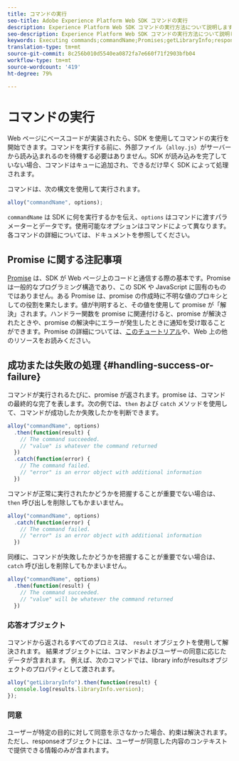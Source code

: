 ```yaml
---
title: コマンドの実行
seo-title: Adobe Experience Platform Web SDK コマンドの実行
description: Experience Platform Web SDK コマンドの実行方法について説明します
seo-description: Experience Platform Web SDK コマンドの実行方法について説明します
keywords: Executing commands;commandName;Promises;getLibraryInfo;response objects;consent;
translation-type: tm+mt
source-git-commit: 8c256b010d5540ea0872fa7e660f71f2903bfb04
workflow-type: tm+mt
source-wordcount: '419'
ht-degree: 79%

---
```



# コマンドの実行

Web ページにベースコードが実装されたら、SDK を使用してコマンドの実行を開始できます。コマンドを実行する前に、外部ファイル（`alloy.js`）がサーバーから読み込まれるのを待機する必要はありません。SDK が読み込みを完了していない場合、コマンドはキューに追加され、できるだけ早く SDK によって処理されます。

コマンドは、次の構文を使用して実行されます。

```javascript
alloy("commandName", options);
```

`commandName` は SDK に何を実行するかを伝え、`options` はコマンドに渡すパラメーターとデータです。使用可能なオプションはコマンドによって異なります。各コマンドの詳細については、ドキュメントを参照してください。

## Promise に関する注記事項

[Promise](https://developer.mozilla.org/ja-JP/docs/Web/JavaScript/Reference/Global_Objects/Promise) は、SDK が Web ページ上のコードと通信する際の基本です。Promise は一般的なプログラミング構造であり、この SDK や JavaScript に固有のものではありません。ある Promise は、promise の作成時に不明な値のプロキシとしての役割を果たします。値が判明すると、その値を使用して promise が「解決」されます。ハンドラー関数を promise に関連付けると、promise が解決されたときや、promise の解決中にエラーが発生したときに通知を受け取ることができます。Promise の詳細については、[このチュートリアル](https://javascript.info/promise-basics)や、Web 上の他のリソースをお読みください。

## 成功または失敗の処理 {#handling-success-or-failure}

コマンドが実行されるたびに、promise が返されます。promise は、コマンドの最終的な完了を表します。次の例では、`then` および `catch` メソッドを使用して、コマンドが成功したか失敗したかを判断できます。

```javascript
alloy("commandName", options)
  .then(function(result) {
    // The command succeeded.
    // "value" is whatever the command returned
  })
  .catch(function(error) {
    // The command failed.
    // "error" is an error object with additional information
  })
```

コマンドが正常に実行されたかどうかを把握することが重要でない場合は、`then` 呼び出しを削除してもかまいません。

```javascript
alloy("commandName", options)
  .catch(function(error) {
    // The command failed.
    // "error" is an error object with additional information
  })
```

同様に、コマンドが失敗したかどうかを把握することが重要でない場合は、`catch` 呼び出しを削除してもかまいません。

```javascript
alloy("commandName", options)
  .then(function(result) {
    // The command succeeded.
    // "value" will be whatever the command returned
  })
```

### 応答オブジェクト

コマンドから返されるすべてのプロミスは、 `result` オブジェクトを使用して解決されます。 結果オブジェクトには、コマンドおよびユーザーの同意に応じたデータが含まれます。 例えば、次のコマンドでは、library infoがresultsオブジェクトのプロパティとして渡されます。

```js
alloy("getLibraryInfo").then(function(result) {
  console.log(results.libraryInfo.version);
});
```

### 同意

ユーザーが特定の目的に対して同意を示さなかった場合、約束は解決されます。ただし、responseオブジェクトには、ユーザーが同意した内容のコンテキストで提供できる情報のみが含まれます。
